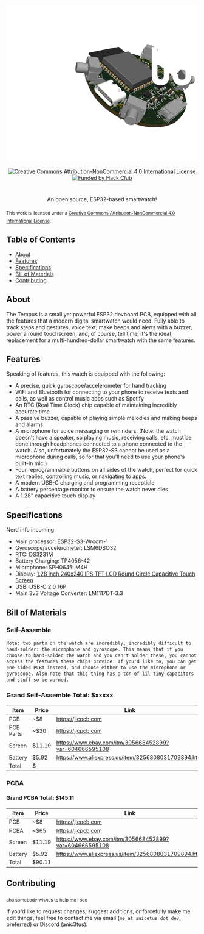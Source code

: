 <div align="center" width=100%>

  <img src="images/Tempus_TitleIMG_Caption.png">

  <p display="inline">

  <a href="https://creativecommons.org/licenses/by-nc/4.0/"><img src="https://licensebuttons.net/l/by-nc/4.0/88x31.png" alt="Creative Commons Attribution-NonCommercial 4.0 International License"></a><a href="https://hackclub.com/"><img alt="Funded by Hack Club" src="https://img.shields.io/badge/Hack_Club-Funded-ec3750?style=for-the-badge&logo=hackclub&logoColor=ec3750"></img></a>

  </p>

  <h1></h1>

  <p>
    An open source, ESP32-based smartwatch!
  </p>
</div>

<sub>This work is licensed under a
[Creative Commons Attribution-NonCommercial 4.0 International License](https://creativecommons.org/licenses/by-nc/4.0/).
</sub>

## Table of Contents

- [About](#about)
- [Features](#features)
- [Specifications](#specifications)
- [Bill of Materials](#bill-of-materials)
- [Contributing](#contributing)

## About

The Tempus is a small yet powerful ESP32 devboard PCB, equipped with all the features that a modern digital smartwatch would need. Fully able to track steps and gestures, voice text, make beeps and alerts with a buzzer, power a round touchscreen, and, of course, tell time, it's the ideal replacement for a multi-hundred-dollar smartwatch with the same features.

## Features

Speaking of features, this watch is equipped with the following:
- A precise, quick gyroscope/accelerometer for hand tracking
- WiFi and Bluetooth for connecting to your phone to receive texts and calls, as well as control music apps such as Spotify
- An RTC (Real Time Clock) chip capable of maintaining incredibly accurate time
- A passive buzzer, capable of playing simple melodies and making beeps and alarms
- A microphone for voice messaging or reminders. (Note: the watch doesn't have a speaker, so playing music, receiving calls, etc. must be done through headphones connected to a phone connected to the watch. Also, unfortunately the ESP32-S3 cannot be used as a microphone during calls, so for that you'll need to use your phone's built-in mic.)
- Four reprogrammable buttons on all sides of the watch, perfect for quick text replies, controlling music, or navigating to apps.
- A modern USB-C charging and programming recepticle
- A battery percentage monitor to ensure the watch never dies
- A 1.28" capacitive touch display

## Specifications

Nerd info incoming
- Main processor: ESP32-S3-Wroom-1
- Gyroscope/accelerometer: LSM6DSO32
- RTC: DS3231M
- Battery Charging: TP4056-42
- Microphone: SPH0645LM4H
- Display: [1.28 inch 240x240 IPS TFT LCD Round Circle Capacitive Touch Screen](https://www.ebay.com/itm/305668452899?var=604666595108)
- USB: USB-C 2.0 16P
- Main 3v3 Voltage Converter: LM1117DT-3.3

## Bill of Materials

### Self-Assemble

```
Note: two parts on the watch are incredibly, incredibly difficult to hand-solder: the microphone and gyroscope. This means that if you choose to hand-solder the watch and you can't solder these, you cannot access the features these chips provide. If you'd like to, you can get one-sided PCBA instead, and choose either to use the microphone or gyroscope. Also note that this thing has a ton of lil tiny capacitors and stuff so be warned.
```

### Grand Self-Assemble Total: $xxxxx

|    Item   |  Price  |                           Link                            | Shipping |
|-----------|---------|-----------------------------------------------------------|----------|
| PCB       | ~$8     | <https://jlcpcb.com>                                      | $0       |
| PCB Parts | ~$30    | <https://jlcpcb.com>                                      | ~$8      |
| Screen    | $11.19  | <https://www.ebay.com/itm/305668452899?var=604666595108>  | $15      |
| Battery   | $5.92   | <https://www.aliexpress.us/item/3256808031709894.html>    | $0       |
| Total     | $       |                                                           | $        |

### PCBA

#### Grand PCBA Total: $145.11

|   Item  |  Price  |                           Link                            | Shipping |
|---------|---------|-----------------------------------------------------------|----------|
| PCB     | ~$8     | <https://jlcpcb.com>                                      | $0       |
| PCBA    | ~$65    | <https://jlcpcb.com>                                      | ~$40     |
| Screen  | $11.19  | <https://www.ebay.com/itm/305668452899?var=604666595108>  | $15      |
| Battery | $5.92   | <https://www.aliexpress.us/item/3256808031709894.html>    | $0       |
| Total   | $90.11  |                                                           | $55      |

## Contributing

<sub>aha somebody wishes to help me i see</sub>

If you'd like to request changes, suggest additions, or forcefully make me edit things, feel free to contact me via email (`me at anicetus dot dev`, preferred) or Discord (anic3tus).
